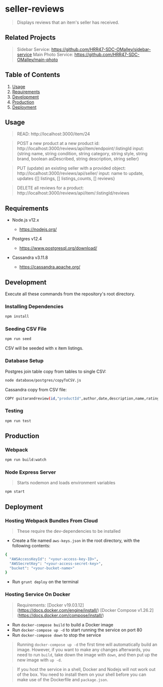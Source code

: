 # seller-reviews
> Displays reviews that an item's seller has received.

## Related Projects

> Sidebar Service: https://github.com/HRR47-SDC-OMalley/sidebar-service
> Main Photo Service: https://github.com/HRR47-SDC-OMalley/main-photo

## Table of Contents

1. [Usage](#Usage)
2. [Requirements](#Requirements)
3. [Development](#Development)
4. [Production](#Production)
5. [Deployment](#Deployment)

## Usage
<!-- Legacy port: 2625 -->
> READ: http://localhost:3000/item/24

> POST a new product at a new product id: http://localhost:3000/reviews/api/item/endpoint/:listingId
>input: {string name, string condition, string category, string style, string brand, boolean asDescribed, string description, string seller}

>PUT (update) an existing seller with a provided object: http://localhost:3000/reviews/api/seller/
>input: name to update, updates {[] listings, [] listings_counts, [] reviews}

>DELETE all reviews for a product: http://localhost:3000/reviews/api/item/:listingId/reviews


## Requirements

- Node.js v12.x
  - https://nodejs.org/

- Postgres v12.4
  - https://www.postgresql.org/download/

- Cassandra v3.11.8
  - https://cassandra.apache.org/

<!-- - MongoDB v4.2.7
  - https://www.mongodb.com/ -->

## Development

Execute all these commands from the repository's root directory.

### Installing Dependencies

```sh
npm install
```
### Seeding CSV File

```sh
npm run seed
```

CSV will be seeded with x item listings.

<!-- NOTE: Before seeding, go to ```database/index.js``` and uncomment out
> the mongoDB URL depending on if your service is local or deployed. -->

### Database Setup

Postgres join table copy from tables to single CSV:
```sh
node database/postgres/copyToCSV.js
```

Cassandra copy from CSV file:
```sh
COPY guitarandreview(id,"productId",author,date,description,name,rating) FROM '~/Documents/projects/hrr47-sdc-omalley.nosync/Reviews-Service/database/seedFiles/guitarsAndReviews.csv' WITH DELIMITER=',' AND HEADER=TRUE;
```

### Testing

```sh
npm run test
```

## Production

### Webpack

```sh
npm run build:watch
```

### Node Express Server
> Starts nodemon and loads environment variables
```sh
npm start
```

## Deployment

### Hosting Webpack Bundles From Cloud
> These require the dev-dependencies to be installed

- Create a file named ```aws-keys.json``` in the root directory, with the following contents:
```sh
{
  "AWSAccessKeyId": "<your-access-key-ID>",
  "AWSSecretKey": "<your-access-secret-key>",
  "bucket": "<your-bucket-name>"
}
```

- Run ```grunt deploy``` on the terminal

### Hosting Service On Docker
> Requirements:
> [Docker v19.03.12] (https://docs.docker.com/engine/install/)
> [Docker Compose v1.26.2] (https://docs.docker.com/compose/install/)

- Run ```docker-compose build``` to build a Docker image
- Run ```docker-compose up -d``` to start running the service on port 80
- Run ```docker-compose down``` to stop the service

> Running ```docker-compose up -d``` the first time will automatically build an image.
> However, if you want to make any changes afterwards, you need to run ```build```,
> take down the image with ```down```, and then put up the new image with ```up -d```.

> If you host the service in a shell, Docker and Nodejs will not work out of the box.
> You need to install them on your shell before you can make use of the Dockerfile and ```package.json```.
